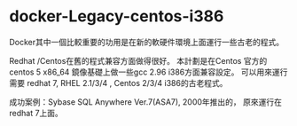 # docker-Legacy-centos-i386

Docker其中一個比較重要的功用是在新的軟硬件環境上面運行一些古老的程式。

Redhat /Centos在舊的程式兼容方面做得很好。 本計劃是在Centos 官方的 centos 5 x86_64 鏡像基礎上做一些gcc 2.96 i386方面兼容設定。 可以用來運行需要 redhat 7, RHEL 2.1/3/4 , Centos 2/3/4 i386的古老程式。

成功案例：Sybase SQL Anywhere Ver.7(ASA7), 2000年推出的， 原來運行在 redhat 7上面。
